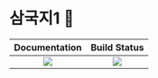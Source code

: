 # 삼국지1 💾

|  **Documentation**                        |  **Build Status**                 |
|:-----------------------------------------:|:---------------------------------:|
|  [![][docs-latest-img]][docs-latest-url]  |  [![][actions-img]][actions-url]  |


[docs-latest-img]: https://img.shields.io/badge/docs-latest-blue.svg
[docs-latest-url]: https://wookay.github.io/docs/Sam1.jl/
[actions-img]: https://github.com/wookay/Sam1.jl/workflows/CI/badge.svg
[actions-url]: https://github.com/wookay/Sam1.jl/actions
